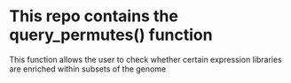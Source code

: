 # This repo contains the query_permutes() function

This function allows the user to check whether certain expression libraries are enriched within subsets of the genome
